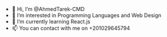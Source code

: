 - 👋 Hi, I’m @AhmedTarek-CMD
- 👀 I’m interested in Programming Languages and Web Design
- 🌱 I’m currently learning React.js
- 📫 You can contact with me on +201029645794
  
